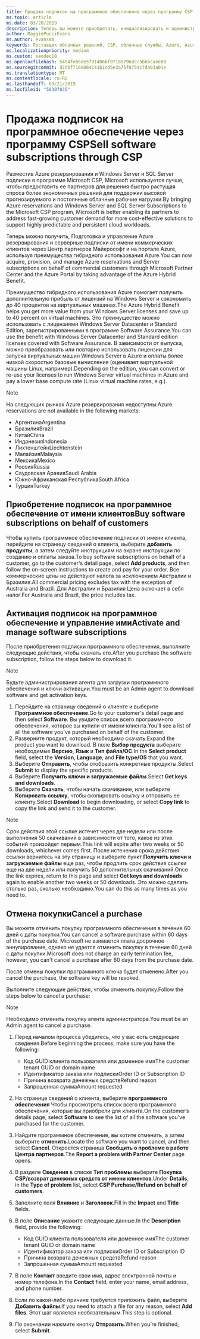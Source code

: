 ```yaml
---
title: Продажа подписок на программное обеспечение через программу CSP | Центр партнеров
ms.topic: article
ms.date: 03/20/2019
description: Теперь вы можете приобретать, инициализировать и администрировать подписки на зарезервированные экземпляры Azure и серверные подписки от лица коммерческих клиентов через Центр партнеров Майкрософт и портал Azure с преимуществами гибридного использования Azure.
author: MaggiePucciEvans
ms.author: evansma
keywords: Поставщик облачных решений, CSP, облачные службы, Azure, Azure RI, Windows Server, SQL Server, подписки на программное обеспечение
ms.localizationpriority: medium
ms.custom: seodec18
ms.openlocfilehash: 5454fe66de5f91406bf97185796dcc5bbbcaee08
ms.sourcegitcommit: d7dbf7169864141b1cd5e3a75f0759c7da03a01e
ms.translationtype: MT
ms.contentlocale: ru-RU
ms.lasthandoff: 03/21/2019
ms.locfileid: "58307035"
---
```

# <a name="sell-software-subscriptions-through-csp"></a><span data-ttu-id="b7885-104">Продажа подписок на программное обеспечение через программу CSP</span><span class="sxs-lookup"><span data-stu-id="b7885-104">Sell software subscriptions through CSP</span></span>

<span data-ttu-id="b7885-105">Разместив Azure резервирования и Windows Server и SQL Server подписки в программе Microsoft CSP, Microsoft используется лучше, чтобы предоставить ее партнеров для решения быстро растущая спроса более экономичных решений для поддержки высокой прогнозируемого и постоянные облачные рабочие нагрузки.</span><span class="sxs-lookup"><span data-stu-id="b7885-105">By bringing Azure reservations and Windows Server and SQL Server Subscriptions to the Microsoft CSP program, Microsoft is better enabling its partners to address fast-growing customer demand for more cost-effective solutions to support highly predictable and persistent cloud workloads.</span></span> 

<span data-ttu-id="b7885-106">Теперь можно получить, Подготовка и управление Azure резервирования и серверные подписки от имени коммерческих клиентов через Центр партнеров Майкрософт и на портале Azure, используя преимущества гибридного использования Azure.</span><span class="sxs-lookup"><span data-stu-id="b7885-106">You can now acquire, provision, and manage Azure reservations and Server subscriptions on behalf of commercial customers through Microsoft Partner Center and the Azure Portal by taking advantage of the Azure Hybrid Benefit.</span></span> 

<span data-ttu-id="b7885-107">Преимущество гибридного использования Azure помогает получить дополнительную прибыль от лицензий на Windows Server и сэкономить до 40 процентов на виртуальных машинах.</span><span class="sxs-lookup"><span data-stu-id="b7885-107">The Azure Hybrid Benefit helps you get more value from your Windows Server licenses and save up to 40 percent on virtual machines.</span></span> <span data-ttu-id="b7885-108">Это преимущество можно использовать с лицензиями Windows Server Datacenter и Standard Edition, зарегистрированными в программе Software Assurance.</span><span class="sxs-lookup"><span data-stu-id="b7885-108">You can use the benefit with Windows Server Datacenter and Standard edition licenses covered with Software Assurance.</span></span> <span data-ttu-id="b7885-109">В зависимости от выпуска, можно преобразовать или повторно использовать лицензии для запуска виртуальных машин Windows Server в Azure и оплаты более низкой скоростью базовые вычисления (оценивает виртуальной машины Linux, например).</span><span class="sxs-lookup"><span data-stu-id="b7885-109">Depending on the edition, you can convert or re-use your licenses to run Windows Server virtual machines in Azure and pay a lower base compute rate (Linux virtual machine rates, e.g.).</span></span>

> [!NOTE]  
> <span data-ttu-id="b7885-110">На следующих рынках Azure резервирования недоступны:</span><span class="sxs-lookup"><span data-stu-id="b7885-110">Azure reservations are not available in the following markets:</span></span>  
> * <span data-ttu-id="b7885-111">Аргентина</span><span class="sxs-lookup"><span data-stu-id="b7885-111">Argentina</span></span>
> * <span data-ttu-id="b7885-112">Бразилия</span><span class="sxs-lookup"><span data-stu-id="b7885-112">Brazil</span></span>
> * <span data-ttu-id="b7885-113">Китай</span><span class="sxs-lookup"><span data-stu-id="b7885-113">China</span></span>
> * <span data-ttu-id="b7885-114">Индонезия</span><span class="sxs-lookup"><span data-stu-id="b7885-114">Indonesia</span></span>
> * <span data-ttu-id="b7885-115">Лихтенштейн</span><span class="sxs-lookup"><span data-stu-id="b7885-115">Liechtenstein</span></span>
> * <span data-ttu-id="b7885-116">Малайзия</span><span class="sxs-lookup"><span data-stu-id="b7885-116">Malaysia</span></span>
> * <span data-ttu-id="b7885-117">Мексика</span><span class="sxs-lookup"><span data-stu-id="b7885-117">Mexico</span></span>
> * <span data-ttu-id="b7885-118">Россия</span><span class="sxs-lookup"><span data-stu-id="b7885-118">Russia</span></span>
> * <span data-ttu-id="b7885-119">Саудовская Аравия</span><span class="sxs-lookup"><span data-stu-id="b7885-119">Saudi Arabia</span></span>
> * <span data-ttu-id="b7885-120">Южно-Африканская Республика</span><span class="sxs-lookup"><span data-stu-id="b7885-120">South Africa</span></span>
> * <span data-ttu-id="b7885-121">Турция</span><span class="sxs-lookup"><span data-stu-id="b7885-121">Turkey</span></span>

<!--March 20, 2019 - this list of countries was correct as of today. Maggie last updated the list according to FAREAST\v-pubobb in bug 20907186.
-->

## <a name="buy-software-subscriptions-on-behalf-of-customers"></a><span data-ttu-id="b7885-122">Приобретение подписок на программное обеспечение от имени клиентов</span><span class="sxs-lookup"><span data-stu-id="b7885-122">Buy software subscriptions on behalf of customers</span></span>

<span data-ttu-id="b7885-123">Чтобы купить программное обеспечение подписки от имени клиента, перейдите на страницу сведений о клиента, выберите **добавить продукты**, а затем следуйте инструкциям на экране инструкции по созданию и оплаты заказа.</span><span class="sxs-lookup"><span data-stu-id="b7885-123">To buy software subscriptions on behalf of a customer, go to the customer's detail page, select **Add products**, and then follow the on-screen instructions to create and pay for your order.</span></span> <span data-ttu-id="b7885-124">Все коммерческие цены не действуют налога за исключением Австралии и Бразилия.</span><span class="sxs-lookup"><span data-stu-id="b7885-124">All commercial pricing excludes tax with the exception of Australia and Brazil.</span></span> <span data-ttu-id="b7885-125">Для Австралии и Бразилия Цена включает в себя налог.</span><span class="sxs-lookup"><span data-stu-id="b7885-125">For Australia and Brazil, the price includes tax.</span></span>

## <a name="activate-and-manage-software-subscriptions"></a><span data-ttu-id="b7885-126">Активация подписок на программное обеспечение и управление ими</span><span class="sxs-lookup"><span data-stu-id="b7885-126">Activate and manage software subscriptions</span></span>

<span data-ttu-id="b7885-127">После приобретения подписки программного обеспечения, выполните следующие действия, чтобы скачать его.</span><span class="sxs-lookup"><span data-stu-id="b7885-127">After you purchase the software subscription, follow the steps below to download it.</span></span>

>[!NOTE]
><span data-ttu-id="b7885-128">Будьте администрирования агента для загрузки программного обеспечения и ключи активации.</span><span class="sxs-lookup"><span data-stu-id="b7885-128">You must be an Admin agent to download software and get activation keys.</span></span>

1. <span data-ttu-id="b7885-129">Перейдите на страницу сведений о клиенте и выберите **Программное обеспечение**.</span><span class="sxs-lookup"><span data-stu-id="b7885-129">Go to your customer's detail page and then select **Software**.</span></span> <span data-ttu-id="b7885-130">Вы увидите список всего программного обеспечения, которое вы купили от имени клиента.</span><span class="sxs-lookup"><span data-stu-id="b7885-130">You’ll see a list of all the software you’ve purchased on behalf of the customer.</span></span> 
2.  <span data-ttu-id="b7885-131">Разверните продукт, который необходимо скачать.</span><span class="sxs-lookup"><span data-stu-id="b7885-131">Expand the product you want to download.</span></span> <span data-ttu-id="b7885-132">В поле **Выбор продукта** выберите необходимые **Версию**, **Язык** и **Тип файла/ОС**.</span><span class="sxs-lookup"><span data-stu-id="b7885-132">In the **Select product** field, select the **Version**, **Language**, and **File type/OS** that you want.</span></span> 
3.  <span data-ttu-id="b7885-133">Выберите **Отправить**, чтобы отобразить конкретные продукты.</span><span class="sxs-lookup"><span data-stu-id="b7885-133">Select **Submit** to display the specific products.</span></span> 
4.  <span data-ttu-id="b7885-134">Выберите **Получить ключи и загружаемые файлы**.</span><span class="sxs-lookup"><span data-stu-id="b7885-134">Select **Get keys and downloads**.</span></span> 
5.  <span data-ttu-id="b7885-135">Выберите **Скачать**, чтобы начать скачивание, или выберите **Копировать ссылку**, чтобы скопировать ссылку и отправить ее клиенту.</span><span class="sxs-lookup"><span data-stu-id="b7885-135">Select **Download** to begin downloading, or select **Copy link** to copy the link and send it to the customer.</span></span> 

>[!NOTE]
><span data-ttu-id="b7885-136">Срок действия этой ссылке истечет через две недели или после выполнения 50 скачиваний в зависимости от того, какое из этих событий произойдет первым.</span><span class="sxs-lookup"><span data-stu-id="b7885-136">This link will expire after two weeks or 50 downloads, whichever comes first.</span></span> <span data-ttu-id="b7885-137">После истечения срока действия ссылки вернитесь на эту страницу и выберите пункт **Получить ключи и загружаемые файлы** еще раз, чтобы продлить срок действия ссылки еще на две недели или получить 50 дополнительных скачиваний.</span><span class="sxs-lookup"><span data-stu-id="b7885-137">Once the link expires, return to this page and select **Get keys and downloads** again to enable another two weeks or 50 downloads.</span></span> <span data-ttu-id="b7885-138">Это можно сделать столько раз, сколько необходимо.</span><span class="sxs-lookup"><span data-stu-id="b7885-138">You can do this as many times as you need to.</span></span> 

## <a name="cancel-a-purchase"></a><span data-ttu-id="b7885-139">Отмена покупки</span><span class="sxs-lookup"><span data-stu-id="b7885-139">Cancel a purchase</span></span>

<span data-ttu-id="b7885-140">Вы можете отменить покупку программного обеспечения в течение 60 дней с даты покупки.</span><span class="sxs-lookup"><span data-stu-id="b7885-140">You can cancel a software purchase within 60 days of the purchase date.</span></span> <span data-ttu-id="b7885-141">Microsoft не взимается плата досрочное аннулирование, однако не удается отменить покупку в течение 60 дней с даты покупки.</span><span class="sxs-lookup"><span data-stu-id="b7885-141">Microsoft does not charge an early termination fee, however, you can't cancel a purchase after 60 days from the purchase date.</span></span>

<span data-ttu-id="b7885-142">После отмены покупки программного ключа будет отменено.</span><span class="sxs-lookup"><span data-stu-id="b7885-142">After you cancel the purchase, the software key will be revoked.</span></span> 

<span data-ttu-id="b7885-143">Выполните следующие действия, чтобы отменить покупку.</span><span class="sxs-lookup"><span data-stu-id="b7885-143">Follow the steps below to cancel a purchase:</span></span>

>[!NOTE]
><span data-ttu-id="b7885-144">Необходимо отменить покупку агента администратора.</span><span class="sxs-lookup"><span data-stu-id="b7885-144">You must be an Admin agent to cancel a purchase.</span></span> 

1.  <span data-ttu-id="b7885-145">Перед началом процесса убедитесь, что у вас есть следующие сведения.</span><span class="sxs-lookup"><span data-stu-id="b7885-145">Before beginning the process, make sure you have the following:</span></span>
    -   <span data-ttu-id="b7885-146">Код GUID клиента пользователя или доменное имя</span><span class="sxs-lookup"><span data-stu-id="b7885-146">The customer tenant GUID or domain name</span></span>
    -   <span data-ttu-id="b7885-147">Идентификатор заказа или подписки</span><span class="sxs-lookup"><span data-stu-id="b7885-147">Order ID or Subscription ID</span></span>
    -   <span data-ttu-id="b7885-148">Причина возврата денежных средств</span><span class="sxs-lookup"><span data-stu-id="b7885-148">Refund reason</span></span>
    -   <span data-ttu-id="b7885-149">Запрошенная сумма</span><span class="sxs-lookup"><span data-stu-id="b7885-149">Amount requested</span></span>

2.  <span data-ttu-id="b7885-150">На странице сведений о клиента, выберите **программного обеспечения** Чтобы просмотреть список всего программного обеспечения, которые вы приобрели для клиента.</span><span class="sxs-lookup"><span data-stu-id="b7885-150">On the customer’s details page, select **Software** to see the list of all the software you’ve purchased for the customer.</span></span> 

3.  <span data-ttu-id="b7885-151">Найдите программное обеспечение, вы хотите отменить, а затем выберите **отменить**.</span><span class="sxs-lookup"><span data-stu-id="b7885-151">Locate the software you want to cancel, and then select **Cancel**.</span></span> <span data-ttu-id="b7885-152">Откроется страница **Сообщить о проблеме в работе Центра партнеров**.</span><span class="sxs-lookup"><span data-stu-id="b7885-152">The **Report a problem with Partner Center** page opens.</span></span> 

4.  <span data-ttu-id="b7885-153">В разделе **Сведения** в списке **Тип проблемы** выберите **Покупка CSP/возврат денежных средств от имени клиентов**.</span><span class="sxs-lookup"><span data-stu-id="b7885-153">Under **Details**, in the **Type of problem** list, select **CSP Purchase/Refund on behalf of customers**.</span></span>

5.  <span data-ttu-id="b7885-154">Заполните поля **Влияние** и **Заголовок**.</span><span class="sxs-lookup"><span data-stu-id="b7885-154">Fill in the **Impact** and **Title** fields.</span></span> 

6.  <span data-ttu-id="b7885-155">В поле **Описание** укажите следующие данные.</span><span class="sxs-lookup"><span data-stu-id="b7885-155">In the **Description** field, provide the following:</span></span> 
    -   <span data-ttu-id="b7885-156">Код GUID клиента пользователя или доменное имя</span><span class="sxs-lookup"><span data-stu-id="b7885-156">The customer tenant GUID or domain name</span></span>
    -   <span data-ttu-id="b7885-157">Идентификатор заказа или подписки</span><span class="sxs-lookup"><span data-stu-id="b7885-157">Order ID or Subscription ID</span></span>
    -   <span data-ttu-id="b7885-158">Причина возврата денежных средств</span><span class="sxs-lookup"><span data-stu-id="b7885-158">Refund reason</span></span>
    -   <span data-ttu-id="b7885-159">Запрошенная сумма</span><span class="sxs-lookup"><span data-stu-id="b7885-159">Amount requested</span></span>

7.  <span data-ttu-id="b7885-160">В поле **Контакт** введите свои имя, адрес электронной почты и номер телефона.</span><span class="sxs-lookup"><span data-stu-id="b7885-160">In the **Contact** field, enter your name, email address, and phone number.</span></span> 

8.  <span data-ttu-id="b7885-161">Если по какой-либо причине требуется приложить файл, выберите **Добавить файлы**.</span><span class="sxs-lookup"><span data-stu-id="b7885-161">If you need to attach a file for any reason, select **Add files**.</span></span> <span data-ttu-id="b7885-162">Этот шаг является необязательным.</span><span class="sxs-lookup"><span data-stu-id="b7885-162">This step is optional.</span></span> 

9.  <span data-ttu-id="b7885-163">По окончании нажмите кнопку **Отправить**.</span><span class="sxs-lookup"><span data-stu-id="b7885-163">When you’re finished, select **Submit**.</span></span>
